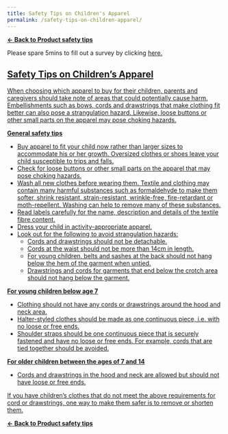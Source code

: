 ```yaml
---
title: Safety Tips on Children's Apparel
permalink: /safety-tips-on-children-apparel/
---
```

**[&#8592; Back to Product safety tips](/consumers/product-safety-tips/children-product)**

Please spare 5mins to fill out a survey by clicking <a href = "https://form.gov.sg/63a160c3cf15ee00129a4ab4">here.

## Safety Tips on Children’s Apparel
When choosing which apparel to buy for their children, parents and caregivers should take note of areas that could potentially cause harm. Embellishments such as bows, cords and drawstrings that make clothing fit better can also pose a strangulation hazard. Likewise, loose buttons or other small parts on the apparel may pose choking hazards.

**General safety tips**

* Buy apparel to fit your child now rather than larger sizes to accommodate his or her growth. Oversized clothes or shoes leave your child susceptible to trips and falls.
* Check for loose buttons or other small parts on the apparel that may pose choking hazards.
* Wash all new clothes before wearing them. Textile and clothing may contain many harmful substances such as formaldehyde to make them softer, shrink resistant, strain-resistant, wrinkle-free, fire-retardant or moth-repellent. Washing can help to remove many of these substances.
* Read labels carefully for the name, description and details of the textile fibre content.
* Dress your child in activity-appropriate apparel.
* Look out for the following to avoid strangulation hazards:
  * Cords and drawstrings should not be detachable.
  * Cords at the waist should not be more than 14cm in length.
  * For young children, belts and sashes at the back should not hang below the hem of the garment when untied.
  * Drawstrings and cords for garments that end below the crotch area should not hang below the garment.

**For young children below age 7**
* Clothing should not have any cords or drawstrings around the hood and neck area.
* Halter-styled clothes should be made as one continuous piece, i.e. with no loose or free ends.
* Shoulder straps should be one continuous piece that is securely fastened and have no loose or free ends. For example, cords that are tied together should be avoided.

**For older children between the ages of 7 and 14**
* Cords and drawstrings in the hood and neck are allowed but should not have loose or free ends.

If you have children’s clothes that do not meet the above requirements for cord or drawstrings, one way to make them safer is to remove or shorten them.

**[&#8592; Back to Product safety tips](/consumers/product-safety-tips/children-product)**